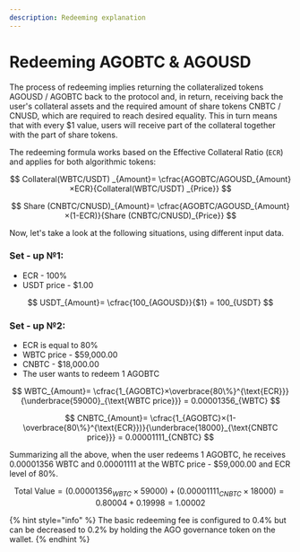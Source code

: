 ```yaml
---
description: Redeeming explanation
---
```


# Redeeming AGOBTC & AGOUSD

The process of redeeming implies returning the collateralized tokens AGOUSD / AGOBTC back to the protocol and, in return, receiving back the user's collateral assets and the required amount of share tokens CNBTC / CNUSD, which are required to reach desired equality. This in turn means that with every $1 value, users will receive part of the collateral together with the part of share tokens.

The redeeming formula works based on the Effective Collateral Ratio \(`ECR`\) and applies for both algorithmic tokens:

$$
Collateral(WBTC/USDT) _{Amount}= \cfrac{AGOBTC/AGOUSD_{Amount}×ECR}{Collateral(WBTC/USDT) _{Price}}
$$

$$
Share (CNBTC/CNUSD)_{Amount}= \cfrac{AGOBTC/AGOUSD_{Amount}×(1-ECR)}{Share (CNBTC/CNUSD)_{Price}}
$$

Now, let's take a look at the following situations, using different input data.

### Set - up №1:

* ECR - 100%
* USDT price - $1.00

$$
USDT_{Amount}= \cfrac{100_{AGOUSD}}{$1} = 100_{USDT}
$$

### Set - up №2:

* ECR  is equal to 80%
* WBTC price - $59,000.00
* CNBTC - $18,000.00
* The user wants to redeem 1 AGOBTC

$$
WBTC_{Amount}= \cfrac{1_{AGOBTC}×\overbrace{80\%}^{\text{ECR}}}{\underbrace{59000}_{\text{WBTC price}}} = 0.00001356_{WBTC}
$$

$$
CNBTC_{Amount}= \cfrac{1_{AGOBTC}×(1-\overbrace{80\%}^{\text{ECR}})}{\underbrace{18000}_{\text{CNBTC price}}} = 0.00001111_{CNBTC}
$$

Summarizing all the above, when the user redeems 1 AGOBTC, he receives 0.00001356 WBTC and 0.00001111 at the WBTC price - $59,000.00 and ECR level of 80%.

$$
\text{Total Value} =(0.00001356_{WBTC}×59000) +(0.00001111_{CNBTC}×18000)= 0.80004+0.19998=1.00002
$$

{% hint style="info" %}
The basic redeeming fee is configured to 0.4% but can be decreased to 0.2% by holding the AGO governance token on the wallet.
{% endhint %}

